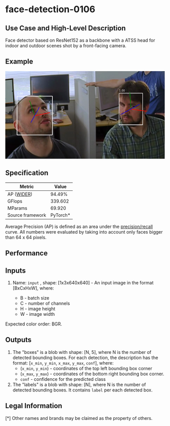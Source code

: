 # face-detection-0106

## Use Case and High-Level Description

Face detector based on ResNet152 as a backbone with a
ATSS head for indoor and outdoor scenes shot by a front-facing camera.

## Example

![](./face-detection-0106.png)

## Specification

| Metric                                                        | Value                   |
|---------------------------------------------------------------|-------------------------|
| AP ([WIDER](http://mmlab.ie.cuhk.edu.hk/projects/WIDERFace/)) | 94.49%                  |
| GFlops                                                        | 339.602                   |
| MParams                                                       | 69.920                   |
| Source framework                                              | PyTorch*                |

Average Precision (AP) is defined as an area under the
[precision/recall](https://en.wikipedia.org/wiki/Precision_and_recall)
curve. All numbers were evaluated by taking into account only faces bigger than
64 x 64 pixels.

## Performance

## Inputs

1. Name: `input` , shape: [1x3x640x640] - An input image in the format [BxCxHxW],
where:

   - B - batch size
   - C - number of channels
   - H - image height
   - W - image width

Expected color order: BGR.

## Outputs

1. The "boxes" is a blob with shape: [N, 5], where N is the number of detected
   bounding boxes. For each detection, the description has the format:
   [`x_min`, `y_min`, `x_max`, `y_max`, `conf`],
   where:
    - (`x_min`, `y_min`) - coordinates of the top left bounding box corner
    - (`x_max`, `y_max`) - coordinates of the bottom right bounding box corner.
    - `conf` - confidence for the predicted class
2. The "labels" is a blob with shape: [N], where N is the number of detected
   bounding boxes. It contains `label` per each detected box.

## Legal Information
[*] Other names and brands may be claimed as the property of others.
